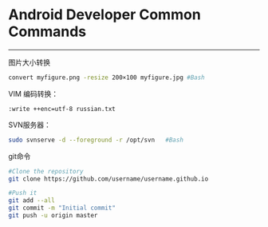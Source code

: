 # Android Developer Common Commands

****

图片大小转换
```Bash
convert myfigure.png -resize 200×100 myfigure.jpg #Bash
```


VIM 编码转换：
```
:write ++enc=utf-8 russian.txt
```

SVN服务器：
```Bash
sudo svnserve -d --foreground -r /opt/svn   #Bash
```

git命令
```Bash
#Clone the repository
git clone https://github.com/username/username.github.io   

#Push it
git add --all   
git commit -m "Initial commit"
git push -u origin master
```